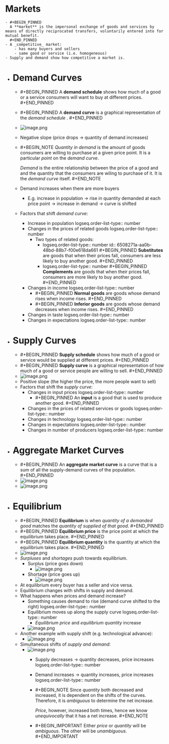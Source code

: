 # Markets
	- #+BEGIN_PINNED
	  A **market** is the impersonal exchange of goods and services by means of directly reciprocated transfers, voluntarily entered into for mutual benefit.
	  #+END_PINNED
	- A _competitive_ market:
		- has many buyers and sellers
		- same good or service (i.e. homogeneous)
	- Supply and demand show how competitive a market is.
- # Demand Curves
	- #+BEGIN_PINNED
	  A **demand schedule** shows how much of a good or a service consumers will want to buy at different prices.
	  #+END_PINNED
	- #+BEGIN_PINNED
	  A **demand curve** is a graphical representation of the _demand schedule_ .
	  #+END_PINNED
	- ![image.png](../assets/image_1695038017914_0.png)
	- Negative slope (price drops -> quantity of demand increases)
	- #+BEGIN_NOTE
	  _Quantity in demand_ is the amount of goods consumers are willing to purchase at a given price point. It is a particular _point_ on the _demand curve_.
	  
	  _Demand_ is the entire relationship between the price of a good and and the quantity that the consumers are wiling to purchase of it. It is the _demand curve_ itself.
	  #+END_NOTE
	- Demand increases when there are more buyers
		- E.g. increase in population -> rise in quantity demanded at each price point -> increase in demand       -> curve is shifted
	- Factors that shift _demand curve_:
		- Increase in population
		  logseq.order-list-type:: number
		- Changes in the prices of related goods
		  logseq.order-list-type:: number
			- Two types of related goods:
				- logseq.order-list-type:: number
				  id:: 6508271a-aa0b-48bd-88b7-f00e618da661
				  #+BEGIN_PINNED
				  **Substitutes** are goods that when their prices fall, consumers are less likely to buy another good.
				  #+END_PINNED
				- logseq.order-list-type:: number
				  #+BEGIN_PINNED
				  **Complements** are goods that when their prices fall, consumers are more likely to buy another good.
				  #+END_PINNED
		- Changes in income
		  logseq.order-list-type:: number
			- #+BEGIN_PINNED
			  **Normal goods** are goods whose demand rises when income rises.
			  #+END_PINNED
			- #+BEGIN_PINNED
			  **Inferior goods** are goods whose demand decreases when income rises.
			  #+END_PINNED
		- Changes in taste
		  logseq.order-list-type:: number
		- Changes in expectations
		  logseq.order-list-type:: number
- # Supply Curves
	- #+BEGIN_PINNED
	  **Supply schedule** shows how much of a good or service would be supplied at different prices.
	  #+END_PINNED
	- #+BEGIN_PINNED
	  **Supply curve** is a graphical representation of how much of a good or service people are willing to sell.
	  #+END_PINNED
	- ![image.png](../assets/image_1695038233375_0.png)
	- Positive slope (the higher the price, the more people want to sell)
	- Factors that shift the _supply curve_:
		- Changes in input prices
		  logseq.order-list-type:: number
			- #+BEGIN_PINNED
			  An **input** is a good that is used to produce another good.
			  #+END_PINNED
		- Changes in the prices of related services or goods
		  logseq.order-list-type:: number
		- Changes in technology
		  logseq.order-list-type:: number
		- Changes in expectations
		  logseq.order-list-type:: number
		- Changes in number of producers
		  logseq.order-list-type:: number
- # Aggregate Market Curves
	- #+BEGIN_PINNED
	  An **aggregate market curve** is a curve that is a sum of all the supply-demand curves of the population.
	  #+END_PINNED
	- ![image.png](../assets/image_1695038348097_0.png)
	- ![image.png](../assets/image_1695037816857_0.png)
- # Equilibrium
	- #+BEGIN_PINNED
	  **Equilibrium** is when _quantity of a demanded good_ matches the _quantity of supplied of that good_.
	  #+END_PINNED
	- #+BEGIN_PINNED
	  **Equilibrium price** is the price point at which the equilibrium takes place.
	  #+END_PINNED
	- #+BEGIN_PINNED
	  **Equilibrium quantity** is the quantity at which the equilibrium takes place.
	  #+END_PINNED
	- ![image.png](../assets/image_1695038611796_0.png)
	- _Surpluses_ and _shortages_ push towards equilibrium.
		- Surplus (price goes down)
			- ![image.png](../assets/image_1695038400063_0.png)
		- Shortage (price goes up)
			- ![image.png](../assets/image_1695038424261_0.png)
	- At equilibrium every buyer has a seller and vice versa.
	- Equilibrium changes with shifts in supply and demand.
	- What happens when prices and demand increase?
		- Something causes demand to rise (demand curve shifted to the right)
		  logseq.order-list-type:: number
		- Equilibrium moves up along the supply curve
		  logseq.order-list-type:: number
			- _Equilibrium price_ and _equilibrium quantity_ increase
		- ![image.png](../assets/image_1695038721730_0.png)
	- Another example with supply shift (e.g. technological advance):
		- ![image.png](../assets/image_1695038818450_0.png)
	- Simultaneous shifts of _supply and demand_:
		- ![image.png](../assets/image_1695049467918_0.png)
			- Supply decreases -> quantity decreases, price increases
			  logseq.order-list-type:: number
			- Demand increases -> quantity increases, price increases
			  logseq.order-list-type:: number
			- #+BEGIN_NOTE
			  Since _quantity_ both decreased and increased, it is dependent on the shifts of the curves. Therefore, it is _ambiguous_ to determine the net increase.
			  
			  _Price_, however, increased both times, hence we know _unequivocally_ that it has a net increase.
			  #+END_NOTE
			- #+BEGIN_IMPORTANT
			  Either _price_ or _quantity_ will be _ambiguous_. The other will be _unambiguous_.
			  #+END_IMPORTANT